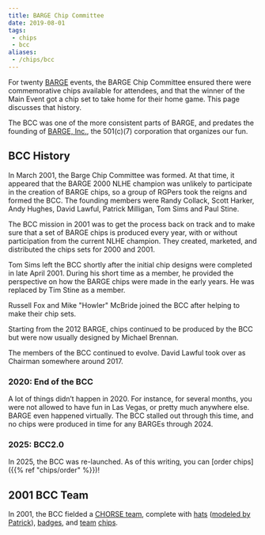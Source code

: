 ```yaml
---
title: BARGE Chip Committee
date: 2019-08-01
tags:
 - chips
 - bcc
aliases:
 - /chips/bcc
---
```


For twenty [BARGE](/) events,
the BARGE Chip Committee ensured there were commemorative chips available for
attendees, and that the winner of the Main Event got a chip set to take home
for their home game. This page discusses that history.

The BCC was one of the more consistent parts of BARGE, and predates the
founding of [BARGE, Inc.](/inc), the 501(c)(7) corporation that organizes our
fun.

## BCC History

In March 2001, the Barge Chip Committee was formed. At that time, it appeared that the BARGE
2000 NLHE champion was unlikely to participate in the creation of BARGE chips,
so a group of RGPers took the reigns and formed the BCC. The founding members
were Randy Collack, Scott Harker, Andy Hughes, David Lawful, Patrick Milligan,
Tom Sims and Paul Stine.

The BCC mission in 2001 was to get the process back on track and to make sure
that a set of BARGE chips is produced every year, with or without participation
from the current NLHE champion. They created, marketed, and distributed the
chips sets for 2000 and 2001.

Tom Sims left the BCC shortly after the initial chip designs were completed in
late April 2001. During his short time as a member, he provided the perspective
on how the BARGE chips were made in the early years. He was replaced by Tim
Stine as a member.

Russell Fox and Mike "Howler" McBride joined the BCC after helping to make
their chip sets.

Starting from the 2012 BARGE, chips continued to be produced by the BCC but
were now usually designed by Michael Brennan.

The members of the BCC continued to evolve.  David Lawful took over as Chairman
somewhere around 2017.

### 2020: End of the BCC

A lot of things didn’t happen in 2020.  For instance, for several months, you
were not allowed to have fun in Las Vegas, or pretty much anywhere else. BARGE
even happened virtually.  The BCC stalled out through this time, and no chips
were produced in time for any BARGEs through 2024.

### 2025: BCC2.0

In 2025, the BCC was re-launched.  As of this writing, you can [order chips]({{% ref "chips/order" %}})!

## 2001 BCC Team

In 2001, the BCC fielded a [CHORSE team](Team_BCC.jpg), complete with
[hats](BCC_hat_design.jpg) ([modeled by Patrick](Team_BCC_hat.jpg)), 
[badges](Team_BCC.jpg),
and [team](BCC_chips.jpg) [chips](Scottro.jpg).
